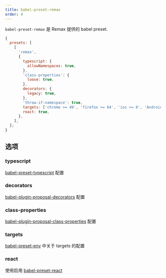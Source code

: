```yaml
---
title: babel-preset-remax
order: 4
---
```


`babel-preset-remax` 是 Remax 提供的 babel preset.

```js
{
  presets: [
    [
      'remax',
      {
        typescript: {
          allowNamespaces: true,
        },
        'class-properties': {
          loose: true,
        },
        decorators: {
          legacy: true,
        },
        'throw-if-namespace': true,
        targets: ['chrome >= 49', 'firefox >= 64', 'ios >= 8', 'Android > 4.4'],
        react: true,
      },
    ],
  ];
}
```

## 选项

### typescript

[babel-preset-typescript](https://babeljs.io/docs/en/babel-preset-typescript) 配置

### decorators

[babel-plugin-proposal-decorators](https://babeljs.io/docs/en/babel-plugin-proposal-decorators) 配置

### class-properties

[babel-plugin-proposal-class-properties](https://babeljs.io/docs/en/babel-plugin-proposal-class-properties) 配置

### targets

[babel-preset-env](https://www.babeljs.io/docs/en/babel-preset-env#targets) 中关于 targets 的配置

### react

使用启用 [babel-preset-react](https://www.babeljs.io/docs/en/babel-preset-react)
